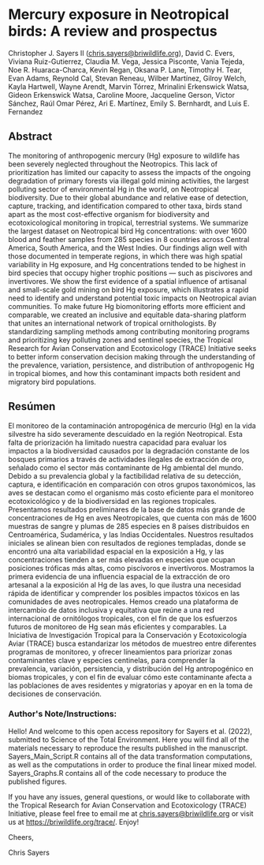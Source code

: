 # Mercury exposure in Neotropical birds: A review and prospectus

Christopher J. Sayers II (chris.sayers@briwildlife.org), David C. Evers, Viviana Ruiz-Gutierrez, Claudia M. Vega, Jessica Pisconte, Vania Tejeda, Noe R. Huaraca-Charca, Kevin Regan, Oksana P. Lane, Timothy H. Tear, Evan Adams, Reynold Cal, Stevan Reneau, Wilber Martínez, Gilroy Welch, Kayla Hartwell, Wayne Arendt, Marvin Tórrez, Mrinalini Erkenswick Watsa, Gideon Erkenswick Watsa, Caroline Moore, Jacqueline Gerson, Victor Sánchez, Raúl Omar Pérez, Ari E. Martínez, Emily S. Bernhardt, and Luis E. Fernandez

## Abstract
The monitoring of anthropogenic mercury (Hg) exposure to wildlife has been severely neglected throughout the Neotropics. This lack of prioritization has limited our capacity to assess the impacts of the ongoing degradation of primary forests via illegal gold mining activities, the largest polluting sector of environmental Hg in the world, on Neotropical biodiversity. Due to their global abundance and relative ease of detection, capture, tracking, and identification compared to other taxa, birds stand apart as the most cost-effective organism for biodiversity and ecotoxicological monitoring in tropical, terrestrial systems. We summarize the largest dataset on Neotropical bird Hg concentrations: with over 1600 blood and feather samples from 285 species in 8 countries across Central America, South America, and the West Indies. Our findings align well with those documented in temperate regions, in which there was high spatial variability in Hg exposure, and Hg concentrations tended to be highest in bird species that occupy higher trophic positions — such as piscivores and invertivores. We show the first evidence of a spatial influence of artisanal and small-scale gold mining on bird Hg exposure, which illustrates a rapid need to identify and understand potential toxic impacts on Neotropical avian communities. To make future Hg biomonitoring efforts more efficient and comparable, we created an inclusive and equitable data-sharing platform that unites an international network of tropical ornithologists. By standardizing sampling methods among contributing monitoring programs and prioritizing key polluting zones and sentinel species, the Tropical Research for Avian Conservation and Ecotoxicology (TRACE) Initiative seeks to better inform conservation decision making through the understanding of the prevalence, variation, persistence, and distribution of anthropogenic Hg in tropical biomes, and how this contaminant impacts both resident and migratory bird populations.

## Resúmen
El monitoreo de la contaminación antropogénica de mercurio (Hg) en la vida silvestre ha sido severamente descuidado en la región Neotropical. Esta falta de priorización ha limitado nuestra capacidad para evaluar los impactos a la biodiversidad causados por la degradación constante de los bosques primarios a través de actividades ilegales de extracción de oro, señalado como el sector más contaminante de Hg ambiental del mundo. Debido a su prevalencia global y la factibilidad relativa de su detección, captura, e identificación en comparación con otros grupos taxonómicos, las aves se destacan como el organismo más costo eficiente para el monitoreo ecotoxicológico y de la biodiversidad en las regiones tropicales. Presentamos resultados preliminares de la base de datos más grande de concentraciones de Hg en aves Neotropicales, que cuenta con más de 1600 muestras de sangre y plumas de 285 especies en 8 países distribuidos en  Centroamérica, Sudamérica, y las Indias Occidentales. Nuestros resultados iniciales se alinean bien con resultados de regiones templadas, donde se encontró una alta variabilidad espacial en la exposición a Hg, y las concentraciones tienden a ser más  elevadas en especies que ocupan posiciones tróficas más altas, como piscívoros e invertívoros. Mostramos la primera evidencia de una influencia espacial de la extracción de oro artesanal a la exposición al Hg de las aves, lo que ilustra una necesidad rápida de identificar y comprender los posibles impactos tóxicos en las comunidades de aves neotropicales. Hemos creado una plataforma de intercambio de datos inclusiva y equitativa que reúne a una red internacional de ornitólogos tropicales, con el fin de  que los esfuerzos futuros de monitoreo de Hg sean más eficientes y comparables. La Iniciativa de Investigación Tropical para la Conservación y Ecotoxicología Aviar (TRACE) busca estandarizar los métodos de muestreo entre diferentes programas de monitoreo, y ofrecer lineamientos para priorizar zonas contaminantes clave y especies centinelas, para comprender la prevalencia, variación, persistencia, y distribución del Hg antropogénico en biomas tropicales, y con el fin de evaluar cómo este contaminante afecta a las poblaciones de aves residentes y migratorias y apoyar en en la toma de decisiones de conservación.

### Author's Note/Instructions:

Hello! And welcome to this open access repository for Sayers et al. (2022), submitted to Science of the Total Environment. Here you will find all of the materials necessary to reproduce the results published in the manuscript. Sayers_Main_Script.R contains all of the data transformation computations, as well as the computations in order to produce the final linear mixed model. Sayers_Graphs.R contains all of the code necessary to produce the published figures.

If you have any issues, general questions, or would like to collaborate with the Tropical Research for Avian Conservation and Ecotoxicology (TRACE) Initiative, please feel free to email me at chris.sayers@briwildlife.org or visit us at https://briwildlife.org/trace/. Enjoy!

Cheers,

Chris Sayers
